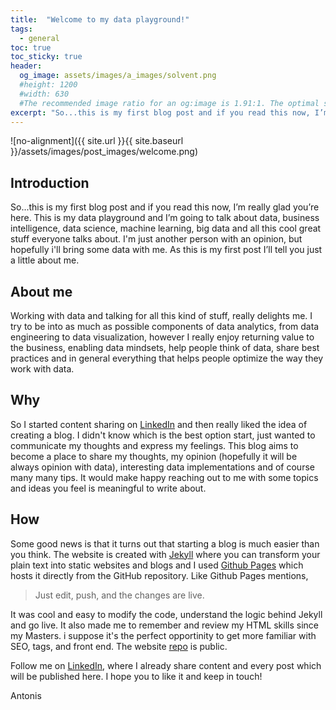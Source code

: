 ```yaml
---
title:  "Welcome to my data playground!"
tags:
  - general
toc: true
toc_sticky: true
header:
  og_image: assets/images/a_images/solvent.png
  #height: 1200
  #width: 630
  #The recommended image ratio for an og:image is 1.91:1. The optimal size would be 1200 x 630.
excerpt: "So...this is my first blog post and if you read this now, I’m really glad you’re here."
---
```


![no-alignment]({{ site.url }}{{ site.baseurl }}/assets/images/post_images/welcome.png)

## Introduction
 So...this is my first blog post and if you read this now, I’m really glad you’re here. This is my data playground and I’m going to talk about data, business intelligence, data science, machine learning, big data and all this cool great stuff everyone talks about. I'm just another person with an opinion, but hopefully i'll bring some data with me. As this is my first post I’ll tell you just a little about me.
## About me
Working with data and talking for all this kind of stuff, really delights me. I try to be into as much as possible components of data analytics, from data engineering to data visualization, however I really enjoy returning value to the business, enabling data mindsets, help people think of data, share best practices and in general everything that helps people optimize the way they work with data.
## Why
So I started content sharing on [LinkedIn](https://www.linkedin.com/in/antonios-angelakis-249899101/) and then really liked the idea of creating a blog. I didn't know which is the best option start, just wanted to communicate my thoughts and express my feelings.
This blog aims to become a place to share my thoughts, my opinion (hopefully it will be always opinion with data), interesting data implementations and of course many many tips. 
It would make happy reaching out to me with some topics and ideas you feel is meaningful to write about. 
## How
Some good news is that it turns out that starting a blog is much easier than you think. The website is created with [Jekyll](https://jekyllrb.com/) where you can transform your plain text into static websites and blogs and I used [Github Pages](https://pages.github.com/) which hosts it directly from the GitHub repository. Like Github Pages mentions,
> Just edit, push, and the changes are live.

It was cool and easy to modify the code, understand the logic behind Jekyll and go live. It also made me to remember and review my HTML skills since my Masters. i suppose it's the perfect opportinity to get more familiar with SEO, tags, and front end. 
The website [repo](https://github.com/angeanto/angeanto.github.io) is public.

Follow me on [LinkedIn](https://www.linkedin.com/in/antonios-angelakis-249899101/), where I already share content and every post which will be published here. I hope you to like it and keep in touch! 

Antonis 